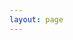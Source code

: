 ```yaml
---
layout: page
---
```


<script setup lang="ts">
import Container from '/@theme/components/Topic/TopicPageContainer.vue'
import NormalItem from "/@theme/components/List/NormalItem.vue"
import { getDataByTopicName } from '/@theme/data'

const props = {
  title: "算法与数据结构",
  subTitle: "Articles"
}

const data = getDataByTopicName("algorithm")
</script>

<Container v-bind="props">
  <NormalItem v-for="item in data" :key="item.id" v-bind="item" />
</Container>

